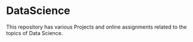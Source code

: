 # DataScience

This repository has various Projects and online assignments related to the topics of Data Science.
